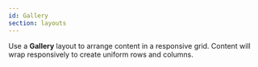 ```yaml
---
id: Gallery
section: layouts
---
```

Use a **Gallery** layout to arrange content in a responsive grid. Content will wrap responsively to create uniform rows and columns.
